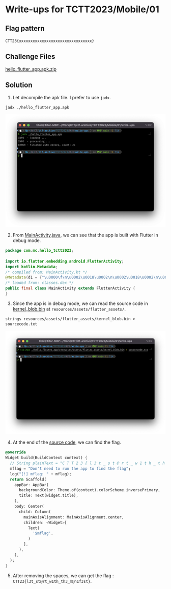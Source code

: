 # Write-ups for TCTT2023/Mobile/01

## Flag pattern

`CTT23{xxxxxxxxxxxxxxxxxxxxxxxxxxxxxxxx}`

## Challenge Files

[hello_flutter_app.apk.zip](./hello_flutter_app.apk.zip)

## Solution

1. Let decompile the apk file. I prefer to use `jadx`.

```
jadx ./hello_flutter_app.apk
```

![jadx_result](./write-ups/01.png)

2. From [MainActivity.java](./write-ups/hello_flutter_app/sources/com/mc/hello_tctt2023/MainActivity.java), we can see that the app is built with Flutter in debug mode.

```java
package com.mc.hello_tctt2023;

import io.flutter.embedding.android.FlutterActivity;
import kotlin.Metadata;
/* compiled from: MainActivity.kt */
@Metadata(d1 = {"\u0000\f\n\u0002\u0018\u0002\n\u0002\u0018\u0002\n\u0002\b\u0002\u0018\u00002\u00020\u0001B\u0005¢\u0006\u0002\u0010\u0002¨\u0006\u0003"}, d2 = {"Lcom/mc/hello_tctt2023/MainActivity;", "Lio/flutter/embedding/android/FlutterActivity;", "()V", "app_debug"}, k = 1, mv = {1, 7, 1}, xi = 48)
/* loaded from: classes.dex */
public final class MainActivity extends FlutterActivity {
}
```

3. Since the app is in debug mode, we can read the source code in [kernel_blob.bin](./write-ups/hello_flutter_app/resources/assets/flutter_assets/kernel_blob.bin) at `resources/assets/flutter_assets/`.

```
strings resources/assets/flutter_assets/kernel_blob.bin > sourcecode.txt
```

![strings_result](./write-ups/02.png)

4. At the end of the [source code](./write-ups/sourcecode.txt), we can find the flag.

```dart
@override
Widget build(BuildContext context) {
  // String plainText = "C T T 2 3 { l 3 t _ s t @ r t _ w 1 t h _ t h 3 _ m @ n 1 f 3 s t }";
  mflag = "Don't need to run the app to find the flag";
  log("[!] mflag: " + mflag);
  return Scaffold(
    appBar: AppBar(
      backgroundColor: Theme.of(context).colorScheme.inversePrimary,
      title: Text(widget.title),
    ),
    body: Center(
      child: Column(
        mainAxisAlignment: MainAxisAlignment.center,
        children: <Widget>[
          Text(
            '$mflag',
          )
        ],
      ),
    ),
  );
}
```

5. After removing the spaces, we can get the flag : `CTT23{l3t_st@rt_w1th_th3_m@n1f3st}`.
